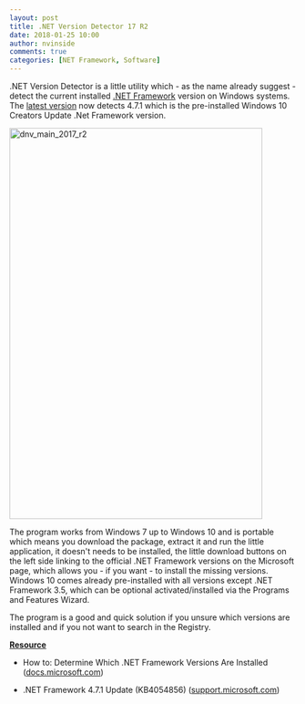```yaml
---
layout: post
title: .NET Version Detector 17 R2
date: 2018-01-25 10:00
author: nvinside
comments: true
categories: [NET Framework, Software]
---
```

.NET Version Detector is a little utility which - as the name already suggest - detect the current installed <a href="https://en.wikipedia.org/wiki/.NET_Framework" target="_blank" rel="noopener">.NET Framework</a> version on Windows systems. The <a href="https://asoftblog.wordpress.com/2017/11/01/net-version-detector-17-r2/">latest version</a> now detects 4.7.1 which is the pre-installed Windows 10 Creators Update .Net Framework version.

<img class=" size-full wp-image-2263 aligncenter" src="https://chefkochblog.files.wordpress.com/2018/01/dnv_main_2017_r2.png" alt="dnv_main_2017_r2" width="444" height="686" />

<!--more-->

The program works from Windows 7 up to Windows 10 and is portable which means you download the package, extract it and run the little application, it doesn't needs to be installed, the little download buttons on the left side linking to the official .NET Framework versions on the Microsoft page, which allows you - if you want - to install the missing versions. Windows 10 comes already pre-installed with all versions except .NET Framework 3.5, which can be optional activated/installed via the Programs and Features Wizard.

The program is a good and quick solution if you unsure which versions are installed and if you not want to search in the Registry.

<span style="text-decoration:underline;"><strong>Resource</strong></span>

<ul>
    <li>
<p id="how-to-determine-which-net-framework-versions-are-installed">How to: Determine Which .NET Framework Versions Are Installed (<a href="https://docs.microsoft.com/en-us/dotnet/framework/migration-guide/how-to-determine-which-versions-are-installed" target="_blank" rel="noopener">docs.microsoft.com</a>)</p>
</li>
    <li>
<p class="c-heading-3 article-heading ng-binding ng-scope">.NET Framework 4.7.1 Update (KB4054856) (<a href="https://support.microsoft.com/en-us/help/4054856/net-framework-4-7-1-update-kb4054856" target="_blank" rel="noopener">support.microsoft.com</a>)</p>
</li>
</ul>
